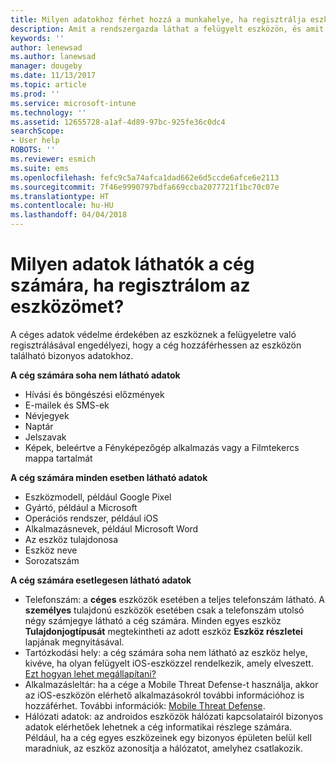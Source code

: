 ```yaml
---
title: Milyen adatokhoz férhet hozzá a munkahelye, ha regisztrálja eszközét? | Microsoft Docs
description: Amit a rendszergazda láthat a felügyelt eszközön, és amit nem.
keywords: ''
author: lenewsad
ms.author: lanewsad
manager: dougeby
ms.date: 11/13/2017
ms.topic: article
ms.prod: ''
ms.service: microsoft-intune
ms.technology: ''
ms.assetid: 12655728-a1af-4d89-97bc-925fe36c0dc4
searchScope:
- User help
ROBOTS: ''
ms.reviewer: esmich
ms.suite: ems
ms.openlocfilehash: fefc9c5a74afca1dad662e6d5ccde6afce6e2113
ms.sourcegitcommit: 7f46e9990797bdfa669ccba2077721f1bc70c07e
ms.translationtype: HT
ms.contentlocale: hu-HU
ms.lasthandoff: 04/04/2018
---
```

# <a name="what-information-can-my-company-see-when-i-enroll-my-device"></a>Milyen adatok láthatók a cég számára, ha regisztrálom az eszközömet?

A céges adatok védelme érdekében az eszköznek a felügyeletre való regisztrálásával engedélyezi, hogy a cég hozzáférhessen az eszközön található bizonyos adatokhoz.

**A cég számára soha nem látható adatok**

- Hívási és böngészési előzmények
- E-mailek és SMS-ek
- Névjegyek
- Naptár
-   Jelszavak
- Képek, beleértve a Fényképezőgép alkalmazás vagy a Filmtekercs mappa tartalmát

**A cég számára minden esetben látható adatok**

- Eszközmodell, például Google Pixel
- Gyártó, például a Microsoft
- Operációs rendszer, például iOS
- Alkalmazásnevek, például Microsoft Word
- Az eszköz tulajdonosa
- Eszköz neve
- Sorozatszám

**A cég számára esetlegesen látható adatok**

-  Telefonszám: a **céges** eszközök esetében a teljes telefonszám látható. A **személyes** tulajdonú eszközök esetében csak a telefonszám utolsó négy számjegye látható a cég számára. Minden egyes eszköz **Tulajdonjogtípusát** megtekintheti az adott eszköz **Eszköz részletei** lapjának megnyitásával.
-  Tartózkodási hely: a cég számára soha nem látható az eszköz helye, kivéve, ha olyan felügyelt iOS-eszközzel rendelkezik, amely elveszett. [Ezt hogyan lehet megállapítani?](https://go.microsoft.com/fwlink/?linkid=853816)
- Alkalmazásleltár: ha a cége a Mobile Threat Defense-t használja, akkor az iOS-eszközön elérhető alkalmazásokról további információhoz is hozzáférhet. További információk: [Mobile Threat Defense](you-are-prompted-to-install-mtd-ios.md).
- Hálózati adatok: az androidos eszközök hálózati kapcsolatairól bizonyos adatok elérhetőek lehetnek a cég informatikai részlege számára. Például, ha a cég egyes eszközeinek egy bizonyos épületen belül kell maradniuk, az eszköz azonosítja a hálózatot, amelyhez csatlakozik. 
